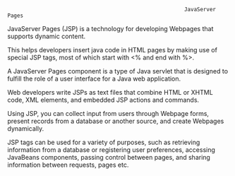                                                             JavaServer Pages   
                                                                 
JavaServer Pages (JSP) is a technology for developing Webpages that supports dynamic content.

This helps developers insert java code in HTML pages by making use of special JSP tags, most of which start with <% and end with %>.

A JavaServer Pages component is a type of Java servlet that is designed to fulfill the role of a user interface for a Java web application.

Web developers write JSPs as text files that combine HTML or XHTML code, XML elements, and embedded JSP actions and commands.

Using JSP, you can collect input from users through Webpage forms, present records from a database or another source, and create Webpages dynamically.

JSP tags can be used for a variety of purposes, such as retrieving information from a database or registering user preferences, accessing JavaBeans components, passing control between pages, and sharing information between requests, pages etc.
